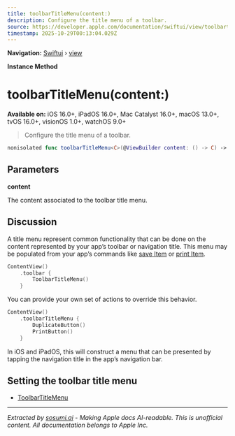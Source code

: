 ```yaml
---
title: toolbarTitleMenu(content:)
description: Configure the title menu of a toolbar.
source: https://developer.apple.com/documentation/swiftui/view/toolbartitlemenu(content:)
timestamp: 2025-10-29T00:13:04.029Z
---
```


**Navigation:** [Swiftui](/documentation/swiftui) › [view](/documentation/swiftui/view)

**Instance Method**

# toolbarTitleMenu(content:)

**Available on:** iOS 16.0+, iPadOS 16.0+, Mac Catalyst 16.0+, macOS 13.0+, tvOS 16.0+, visionOS 1.0+, watchOS 9.0+

> Configure the title menu of a toolbar.

```swift
nonisolated func toolbarTitleMenu<C>(@ViewBuilder content: () -> C) -> some View where C : View
```

## Parameters

**content**

The content associated to the toolbar title menu.



## Discussion

A title menu represent common functionality that can be done on the content represented by your app’s toolbar or navigation title. This menu may be populated from your app’s commands like [save Item](/documentation/swiftui/commandgroupplacement/saveitem) or [print Item](/documentation/swiftui/commandgroupplacement/printitem).

```swift
ContentView()
    .toolbar {
        ToolbarTitleMenu()
    }
```

You can provide your own set of actions to override this behavior.

```swift
ContentView()
    .toolbarTitleMenu {
        DuplicateButton()
        PrintButton()
    }
```

In iOS and iPadOS, this will construct a menu that can be presented by tapping the navigation title in the app’s navigation bar.

## Setting the toolbar title menu

- [ToolbarTitleMenu](/documentation/swiftui/toolbartitlemenu)

---

*Extracted by [sosumi.ai](https://sosumi.ai) - Making Apple docs AI-readable.*
*This is unofficial content. All documentation belongs to Apple Inc.*
